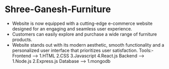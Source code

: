 # Shree-Ganesh-Furniture
- Website is now equipped with a cutting-edge e-commerce website designed for an engaging
  and seamless user experience.
- Customers can easily explore and purchase a wide range of furniture products.
- Website stands out with its modern aesthetic, smooth functionality and a personalized user
  interface that prioritizes user satisfaction.
Tools:-
    Frontend -->
              1.HTML
              2.CSS
              3.Javascript
              4.React.js
    Backend -->
              1.Node.js
              2.Express.js
    Database -->
              1.mongodb
              
